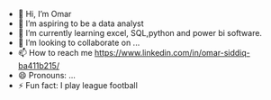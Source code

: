- 👋 Hi, I’m Omar
- 👀 I’m aspiring to be a data analyst
- 🌱 I’m currently learning excel, SQL,python and power bi software.
- 💞️ I’m looking to collaborate on ...
- 📫 How to reach me https://www.linkedin.com/in/omar-siddiq-ba411b215/
- 😄 Pronouns: ...
- ⚡ Fun fact: I play league football 

<!---
Mosiddiq1/Mosiddiq1 is a ✨ special ✨ repository because its `README.md` (this file) appears on your GitHub profile.
You can click the Preview link to take a look at your changes.
--->
